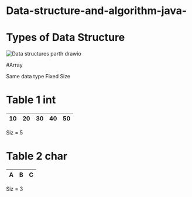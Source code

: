 # Data-structure-and-algorithm-java-


# Types of Data Structure

![Data structures parth drawio](https://github.com/gmandroroshe/Data-structure-and-algorithm-java-/assets/144511926/113c9e76-da99-4fef-9254-488e1446540c)


#Array 

Same data type 
Fixed Size 




# Table 1 int
| 10 | 20 | 30 | 40 | 50 |
|----------|----------|----------|----------|----------|

Siz = 5

# Table 2 char 
| A | B | C |
|----------|----------|----------|

Siz = 3 

